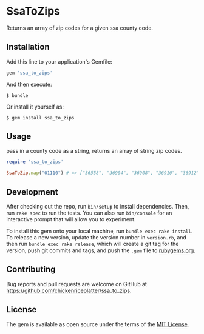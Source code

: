 SsaToZips
===

Returns an array of zip codes for a given ssa county code.

## Installation

Add this line to your application's Gemfile:

```ruby
gem 'ssa_to_zips'
```

And then execute:

    $ bundle

Or install it yourself as:

    $ gem install ssa_to_zips

## Usage
pass in a county code as a string, returns an array of string zip codes.

```ruby
require 'ssa_to_zips'

SsaToZip.map("01110") # => ["36558", "36904", "36908", "36910", "36912", "36913", "36915", "36916", "36919", "36921", "36922"]
```

## Development

After checking out the repo, run `bin/setup` to install dependencies. Then, run `rake spec` to run the tests. You can also run `bin/console` for an interactive prompt that will allow you to experiment.

To install this gem onto your local machine, run `bundle exec rake install`. To release a new version, update the version number in `version.rb`, and then run `bundle exec rake release`, which will create a git tag for the version, push git commits and tags, and push the `.gem` file to [rubygems.org](https://rubygems.org).

## Contributing

Bug reports and pull requests are welcome on GitHub at https://github.com/chickenriceplatter/ssa_to_zips.


## License

The gem is available as open source under the terms of the [MIT License](http://opensource.org/licenses/MIT).

